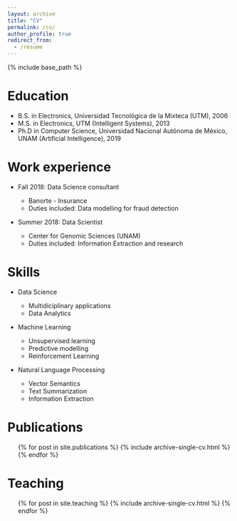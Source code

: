 ```yaml
---
layout: archive
title: "CV"
permalink: /cv/
author_profile: true
redirect_from:
  - /resume
---
```


{% include base_path %}

Education
======
* B.S. in Electronics, Universidad Tecnológica de la Mixteca (UTM), 2006
* M.S. in Electronics, UTM (Intelligent Systems), 2013
* Ph.D in Computer Science, Universidad Nacional Autónoma de México, UNAM (Artificial Intelligence), 2019

Work experience
======

* Fall 2018: Data Science consultant
  * Banorte - Insurance
  * Duties included: Data modelling for fraud detection
  
* Summer 2018: Data Scientist
  * Center for Genomic Sciences (UNAM)
  * Duties included: Information Extraction and research
  
Skills
======
* Data Science
  * Multidiciplinary applications
  * Data Analytics
  
* Machine Learning
  * Unsupervised learning
  * Predictive modelling
  * Reinforcement Learning
  
* Natural Language Processing
  * Vector Semantics
  * Text Summarization
  * Information Extraction

Publications
======
  <ul>{% for post in site.publications %}
    {% include archive-single-cv.html %}
  {% endfor %}</ul>
  
Teaching
======
  <ul>{% for post in site.teaching %}
    {% include archive-single-cv.html %}
  {% endfor %}</ul>
  
